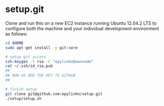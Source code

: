 setup.git
=========
Clone and run this on a new EC2 instance running Ubuntu 12.04.2 LTS to
configure both the machine and your individual development environment as
follows:

```sh
cd $HOME
sudo apt-get install -y git-core

# setup git access
ssh-keygen -t rsa -C "epylinkn@awsnode"
cat ~/.ssh/id_rsa.pub
##
## NOW GO ADD THE KEY TO GITHUB
##

# finish setup
git clone git@github.com:epylinkn/setup.git
./setup/setup.sh
```




